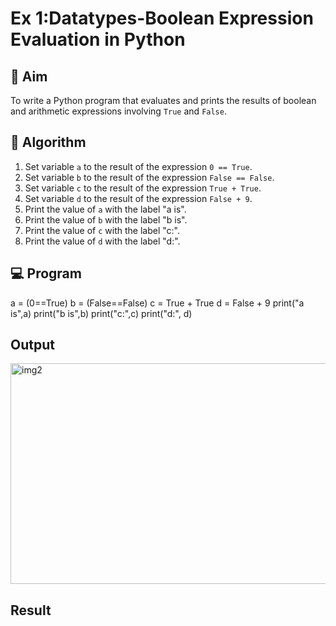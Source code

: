 
# Ex 1:Datatypes-Boolean Expression Evaluation in Python

## 🎯 Aim
To write a Python program that evaluates and prints the results of boolean and arithmetic expressions involving `True` and `False`.

## 🧠 Algorithm
1. Set variable `a` to the result of the expression `0 == True`.
2. Set variable `b` to the result of the expression `False == False`.
3. Set variable `c` to the result of the expression `True + True`.
4. Set variable `d` to the result of the expression `False + 9`.
5. Print the value of `a` with the label "a is".
6. Print the value of `b` with the label "b is".
7. Print the value of `c` with the label "c:".
8. Print the value of `d` with the label "d:".

## 💻 Program
a = (0==True)
b = (False==False)
c = True + True
d = False + 9
print("a is",a)
print("b is",b)
print("c:",c)
print("d:", d)

## Output

<img width="552" height="353" alt="img2" src="https://github.com/user-attachments/assets/05031e1e-f105-4d9e-9ed1-5af8ecae76af" />

## Result
